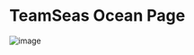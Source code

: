 # TeamSeas Ocean Page
![image](https://user-images.githubusercontent.com/65452005/142757853-8a53f7f6-17ca-48f9-94c6-8d34bcf771df.png)

